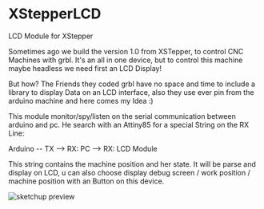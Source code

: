 XStepperLCD
===========

LCD Module for XStepper

Sometimes ago we build the version 1.0 from XSTepper, to control CNC Machines with grbl. It's an all in one device, but to control this machine maybe headless we need first an LCD Display!

But how? The Friends they coded grbl have no space and time to include a library to display Data on an LCD interface, also they use ever pin from the arduino machine and here comes my Idea :)

This module monitor/spy/listen on the serial communication between arduino and pc. He search with an Attiny85 for a special String on the RX Line:

Arduino -- TX --> RX: PC --> RX: LCD Module

This string contains the machine position and her state. It will be parse and display on LCD, u can also choose display debug screen / work position / machine position with an Button on this device.

![sketchup preview](https://raw.github.com/xpix/XStepperLCD/master/eagleUp/sketchup.JPG)

